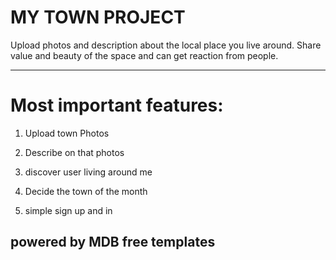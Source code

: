 
# MY TOWN PROJECT

Upload photos and description about the local place you live around. Share value and beauty of the space and can get reaction from people.
________


# Most important features:

1. Upload town Photos

2. Describe on that photos

3. discover user living around me

4. Decide the town of the month

5. simple sign up and in

## powered by MDB free templates





